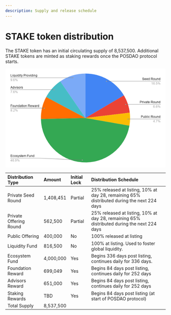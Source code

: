 ```yaml
---
description: Supply and release schedule
---
```


# STAKE token distribution

The STAKE token has an initial circulating supply of 8,537,500. Additional STAKE tokens are minted as staking rewards once the POSDAO protocol starts.

![](../../../.gitbook/assets/distrubution-chart.png)

| Distribution Type | Amount | Initial Lock | Distribution Schedule |
| :--- | :--- | :--- | :--- |
| Private Seed Round | 1,408,451 | Partial | 25% released at listing, 10% at day 28, remaining 65% distributed during the next 224 days |
| Private Offering Round | 562,500 | Partial | 25% released at listing, 10% at day 28, remaining 65% distributed during the next 224 days |
| Public Offering | 400,000 | No | 100% released at listing |
| Liquidity Fund  | 816,500 | No | 100% at listing. Used to foster global liquidity.  |
| Ecosystem Fund | 4,000,000 | Yes | Begins 336 days post listing, continues daily for 336 days.  |
| Foundation Reward | 699,049 | Yes | Begins 84 days post listing, continues daily for 252 days |
| Advisors Reward | 651,000 | Yes | Begins 84 days post listing, continues daily for 252 days |
| Staking Rewards | TBD | Yes | Begins 84 days post listing \(at start of POSDAO protocol\) |
| Total Supply | 8,537,500 |  |  |

### 

